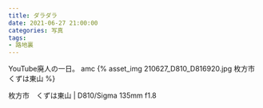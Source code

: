 ```yaml
---
title: ダラダラ
date: 2021-06-27 21:00:00
categories: 写真
tags:
- 路地裏
---
```


YouTube廃人の一日。
amc
{% asset_img 210627_D810_D816920.jpg 枚方市くずは東山 %}

枚方市　くずは東山 | D810/Sigma 135mm f1.8